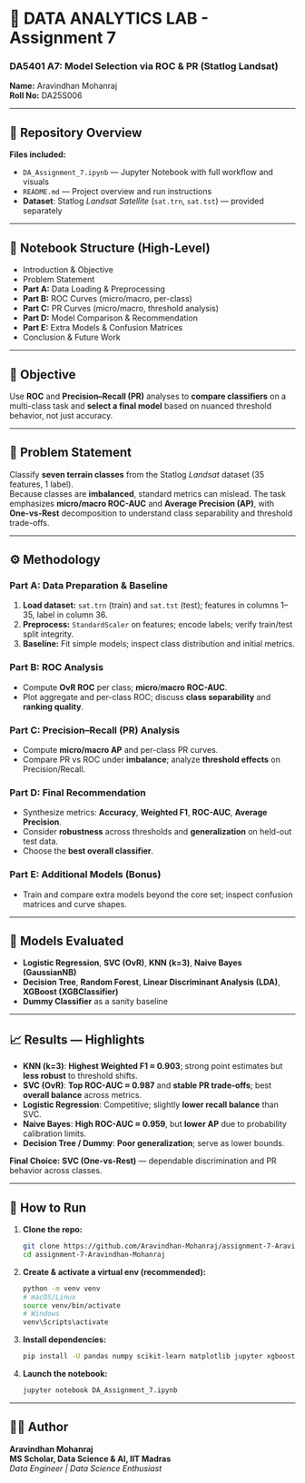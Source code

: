 # 🧮 DATA ANALYTICS LAB - Assignment 7
### **DA5401 A7: Model Selection via ROC & PR (Statlog Landsat)**

**Name:** Aravindhan Mohanraj  
**Roll No:** DA25S006  

---

## 📂 Repository Overview
**Files included:**
- `DA_Assignment_7.ipynb` — Jupyter Notebook with full workflow and visuals  
- `README.md` — Project overview and run instructions  
- **Dataset**: Statlog *Landsat Satellite* (`sat.trn`, `sat.tst`) — provided separately

---

## 🧠 Notebook Structure (High-Level)
- Introduction & Objective  
- Problem Statement  
- **Part A:** Data Loading & Preprocessing  
- **Part B:** ROC Curves (micro/macro, per-class)  
- **Part C:** PR Curves (micro/macro, threshold analysis)  
- **Part D:** Model Comparison & Recommendation  
- **Part E:** Extra Models & Confusion Matrices  
- Conclusion & Future Work

---

## 🎯 Objective
Use **ROC** and **Precision–Recall (PR)** analyses to **compare classifiers** on a multi-class task and **select a final model** based on nuanced threshold behavior, not just accuracy.

---

## 🧩 Problem Statement
Classify **seven terrain classes** from the Statlog *Landsat* dataset (35 features, 1 label).  
Because classes are **imbalanced**, standard metrics can mislead. The task emphasizes **micro/macro ROC-AUC** and **Average Precision (AP)**, with **One-vs-Rest** decomposition to understand class separability and threshold trade-offs.

---

## ⚙️ Methodology

### **Part A: Data Preparation & Baseline**
1. **Load dataset:** `sat.trn` (train) and `sat.tst` (test); features in columns 1–35, label in column 36.  
2. **Preprocess:** `StandardScaler` on features; encode labels; verify train/test split integrity.  
3. **Baseline:** Fit simple models; inspect class distribution and initial metrics.

### **Part B: ROC Analysis**
- Compute **OvR ROC** per class; **micro**/**macro ROC-AUC**.  
- Plot aggregate and per-class ROC; discuss **class separability** and **ranking quality**.

### **Part C: Precision–Recall (PR) Analysis**
- Compute **micro/macro AP** and per-class PR curves.  
- Compare PR vs ROC under **imbalance**; analyze **threshold effects** on Precision/Recall.

### **Part D: Final Recommendation**
- Synthesize metrics: **Accuracy**, **Weighted F1**, **ROC-AUC**, **Average Precision**.  
- Consider **robustness** across thresholds and **generalization** on held-out test data.  
- Choose the **best overall classifier**.

### **Part E: Additional Models (Bonus)**
- Train and compare extra models beyond the core set; inspect confusion matrices and curve shapes.

---

## 🤖 Models Evaluated
- **Logistic Regression**, **SVC (OvR)**, **KNN (k=3)**, **Naive Bayes (GaussianNB)**  
- **Decision Tree**, **Random Forest**, **Linear Discriminant Analysis (LDA)**, **XGBoost (XGBClassifier)**  
- **Dummy Classifier** as a sanity baseline

---

## 📈 Results — Highlights
- **KNN (k=3)**: **Highest Weighted F1 ≈ 0.903**; strong point estimates but **less robust** to threshold shifts.  
- **SVC (OvR)**: **Top ROC-AUC ≈ 0.987** and **stable PR trade-offs**; best **overall balance** across metrics.  
- **Logistic Regression**: Competitive; slightly **lower recall balance** than SVC.  
- **Naive Bayes**: **High ROC-AUC ≈ 0.959**, but **lower AP** due to probability calibration limits.  
- **Decision Tree / Dummy**: **Poor generalization**; serve as lower bounds.

**Final Choice:** **SVC (One-vs-Rest)** — dependable discrimination and PR behavior across classes.


---

## 🚀 How to Run

1. **Clone the repo:**
   ```bash
   git clone https://github.com/Aravindhan-Mohanraj/assignment-7-Aravindhan-Mohanraj.git
   cd assignment-7-Aravindhan-Mohanraj
   ```

2. **Create & activate a virtual env (recommended):**
   ```bash
   python -m venv venv
   # macOS/Linux
   source venv/bin/activate
   # Windows
   venv\Scripts\activate
   ```

3. **Install dependencies:**
   ```bash
   pip install -U pandas numpy scikit-learn matplotlib jupyter xgboost
   ```

4. **Launch the notebook:**
   ```bash
   jupyter notebook DA_Assignment_7.ipynb
   ```

---

## 👨‍💻 Author
**Aravindhan Mohanraj**  
**MS Scholar, Data Science & AI, IIT Madras**  
*Data Engineer | Data Science Enthusiast*
